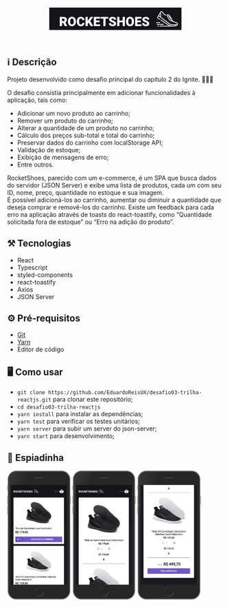 <img src="github/logo.png" alt="rocketshoes-logo" style="display: block; margin: 0 auto;"></img>

<br/>

## ℹ Descrição

Projeto desenvolvido como desafio principal do capítulo 2 do Ignite. 👨‍🚀🚀

O desafio consistia principalmente em adicionar funcionalidades à aplicação, tais como:

- Adicionar um novo produto ao carrinho;
- Remover um produto do carrinho;
- Alterar a quantidade de um produto no carrinho;
- Cálculo dos preços sub-total e total do carrinho;
- Preservar dados do carrinho com localStorage API;
- Validação de estoque;
- Exibição de mensagens de erro;
- Entre outros.

RocketShoes, parecido com um e-commerce, é um SPA que busca dados do servidor (JSON Server) e exibe uma lista de produtos, cada um com seu ID, nome, preço, quantidade no estoque e sua imagem. <br/>É possível adicioná-los ao carrinho, aumentar ou diminuir a quantidade que deseja comprar e removê-los do carrinho. Existe um feedback para cada erro na aplicação através de toasts do react-toastify, como “Quantidade solicitada fora de estoque” ou “Erro na adição do produto”.

## ⚒ Tecnologias

- React
- Typescript
- styled-components
- react-toastify
- Axios
- JSON Server

## ⚙ Pré-requisitos

- <a href="https://git-scm.com/" target="_blank">Git</a>
- <a href="https://yarnpkg.com/" target="_blank">Yarn</a>
- Editor de código

## 🖥 Como usar

- `git clone https://github.com/EduardoReisUX/desafio03-trilha-reactjs.git` para clonar este repositório;
- `cd desafio03-trilha-reactjs`
- `yarn install` para instalar as dependências;
- `yarn test` para verificar os testes unitários;
- `yarn server` para subir um server do json-server;
- `yarn start` para desenvolvimento;

## 👀 Espiadinha

<img src="github/mobile-1.png" alt="Projeto em dispositivo mobile - Home" height="300px"></img>
<img src="github/mobile-2.png" alt="Projeto em dispositivo mobile - Checkout" height="300px"></img>
<img src="github/mobile-3.png" alt="Projeto em dispositivo mobile - Finalizar" height="300px"></img>
